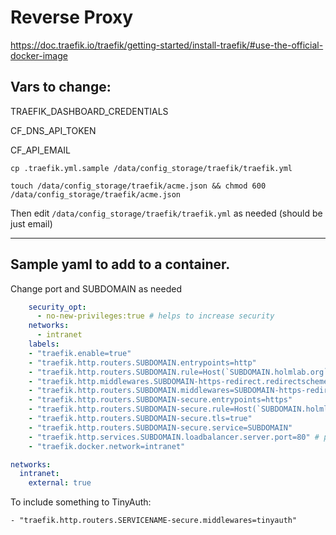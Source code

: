 # Reverse Proxy

https://doc.traefik.io/traefik/getting-started/install-traefik/#use-the-official-docker-image

## Vars to change:

TRAEFIK_DASHBOARD_CREDENTIALS

CF_DNS_API_TOKEN

CF_API_EMAIL

`cp .traefik.yml.sample /data/config_storage/traefik/traefik.yml`

`touch /data/config_storage/traefik/acme.json && chmod 600 /data/config_storage/traefik/acme.json`

Then edit `/data/config_storage/traefik/traefik.yml` as needed (should be just email)

---

## Sample yaml to add to a container.

Change port and SUBDOMAIN as needed

```yaml
    security_opt:
      - no-new-privileges:true # helps to increase security
    networks:
      - intranet
    labels:
    - "traefik.enable=true"
    - "traefik.http.routers.SUBDOMAIN.entrypoints=http"
    - "traefik.http.routers.SUBDOMAIN.rule=Host(`SUBDOMAIN.holmlab.org`)"
    - "traefik.http.middlewares.SUBDOMAIN-https-redirect.redirectscheme.scheme=https"
    - "traefik.http.routers.SUBDOMAIN.middlewares=SUBDOMAIN-https-redirect"
    - "traefik.http.routers.SUBDOMAIN-secure.entrypoints=https"
    - "traefik.http.routers.SUBDOMAIN-secure.rule=Host(`SUBDOMAIN.holmlab.org`)"
    - "traefik.http.routers.SUBDOMAIN-secure.tls=true"
    - "traefik.http.routers.SUBDOMAIN-secure.service=SUBDOMAIN"
    - "traefik.http.services.SUBDOMAIN.loadbalancer.server.port=80" # port of the service.
    - "traefik.docker.network=intranet"

networks:
  intranet:
    external: true
```

To include something to TinyAuth:
```
- "traefik.http.routers.SERVICENAME-secure.middlewares=tinyauth"
```